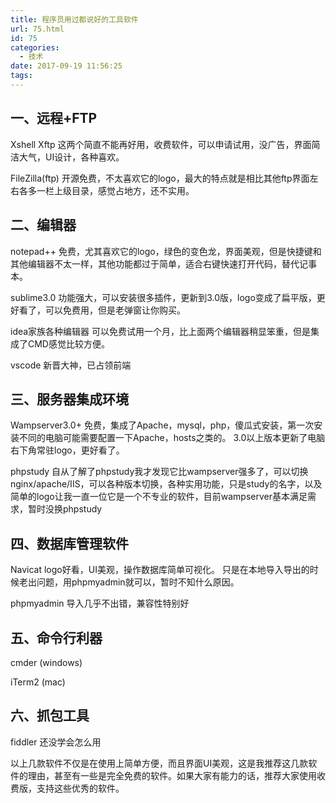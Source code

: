 ```yaml
---
title: 程序员用过都说好的工具软件
url: 75.html
id: 75
categories:
  - 技术
date: 2017-09-19 11:56:25
tags:
---
```


## 一、远程+FTP 
Xshell Xftp 这两个简直不能再好用，收费软件，可以申请试用，没广告，界面简洁大气，UI设计，各种喜欢。  

FileZilla(ftp) 开源免费，不太喜欢它的logo，最大的特点就是相比其他ftp界面左右各多一栏上级目录，感觉占地方，还不实用。

## 二、编辑器 
notepad++ 免费，尤其喜欢它的logo，绿色的变色龙，界面美观，但是快捷键和其他编辑器不太一样，其他功能都过于简单，适合右键快速打开代码，替代记事本。

sublime3.0 功能强大，可以安装很多插件，更新到3.0版，logo变成了扁平版，更好看了，可以免费用，但是老弹窗让你购买。 

idea家族各种编辑器 可以免费试用一个月，比上面两个编辑器稍显笨重，但是集成了CMD感觉比较方便。 

vscode 新晋大神，已占领前端

## 三、服务器集成环境 
Wampserver3.0+ 免费，集成了Apache，mysql，php，傻瓜式安装，第一次安装不同的电脑可能需要配置一下Apache，hosts之类的。 3.0以上版本更新了电脑右下角常驻logo，更好看了。 

phpstudy 自从了解了phpstudy我才发现它比wampserver强多了，可以切换nginx/apache/IIS，可以各种版本切换，各种实用功能，只是study的名字，以及简单的logo让我一直一位它是一个不专业的软件，目前wampserver基本满足需求，暂时没换phpstudy

## 四、数据库管理软件 
Navicat logo好看，UI美观，操作数据库简单可视化。 只是在本地导入导出的时候老出问题，用phpmyadmin就可以，暂时不知什么原因。 

phpmyadmin 导入几乎不出错，兼容性特别好

## 五、命令行利器 
cmder (windows)

iTerm2 (mac)

## 六、抓包工具 
fiddler 还没学会怎么用   


以上几款软件不仅是在使用上简单方便，而且界面UI美观，这是我推荐这几款软件的理由，甚至有一些是完全免费的软件。如果大家有能力的话，推荐大家使用收费版，支持这些优秀的软件。